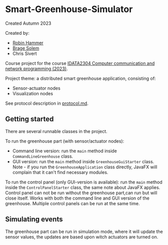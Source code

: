 # Smart-Greenhouse-Simulator

Created Autumn 2023

Created by:

- [Robin Hammer](https://github.com/robi-ha)
- [Brage Solem](https://github.com/BrageSolem)
- Chris Sivert

Course project for the
course [IDATA2304 Computer communication and network programming (2023)](https://www.ntnu.edu/studies/courses/IDATA2304/2023).

Project theme: a distributed smart greenhouse application, consisting of:

* Sensor-actuator nodes
* Visualization nodes

See protocol description in [protocol.md](protocol.md).

## Getting started

There are several runnable classes in the project.

To run the greenhouse part (with sensor/actuator nodes):


* Command line version: run the `main` method inside `CommandLineGreenhouse` class.
* GUI version: run the `main` method inside `GreenhouseGuiStarter` class. Note - if you run the
  `GreenhouseApplication` class directly, JavaFX will complain that it can't find necessary modules.

To run the control panel (only GUI-version is available): run the `main` method inside the
`ControlPanelStarter` class, the same note about JavaFX applies. Control panel can not be run without
the greenhouse part,can run but will close itself. Works with both the command line and GUI version of the greenhouse.
Multiple control panels can be run at the same time.

## Simulating events

The greenhouse part can be run in simulation mode, where it will update the sensor values, 
the updates are based upon witch actuators are turned on.
